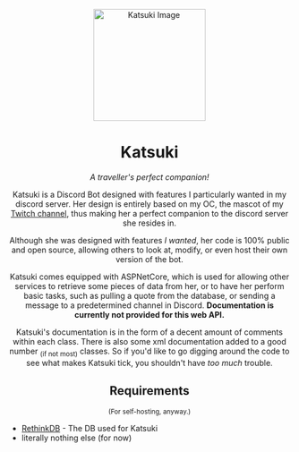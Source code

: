 <p align="center"><img src="https://godsontm.dev/images/KatsukiBot.png" width=200 alt="Katsuki Image"></p>
<h1 align="center">Katsuki</h1>

<p align="center"><i>A traveller's perfect companion!</i></p>

<p align="center">Katsuki is a Discord Bot designed with features I particularly wanted in my discord server. Her design is entirely based on my OC, the mascot of my <a href="https://twitch.tv/GodsonTM">Twitch channel</a>, thus making her a perfect companion to the discord server she resides in.</p>

<p align="center">Although she was designed with features <i>I wanted</i>, her code is 100% public and open source, allowing others to look at, modify, or even host their own version of the bot.</p>

<p align="center">Katsuki comes equipped with ASPNetCore, which is used for allowing other services to retrieve some pieces of data from her, or to have her perform basic tasks, such as pulling a quote from the database, or sending a message to a predetermined channel in Discord. <b>Documentation is currently not provided for this web API.</b></p>

<p align="center">Katsuki's documentation is in the form of a decent amount of comments within each class. There is also some xml documentation added to a good number <sub>(if not most)</sub> classes. So if you'd like to go digging around the code to see what makes Katsuki tick, you shouldn't have <i>too much</i> trouble.</p>

<h2 align="center">Requirements </h2>
<p align="center"><sup>(For self-hosting, anyway.)</sup></p>

- [RethinkDB](https://rethinkdb.com/) - The DB used for Katsuki
- literally nothing else (for now)